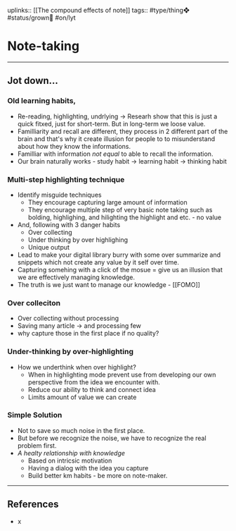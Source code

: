 uplinks:: [[The compound effects of note]]
tags:: #type/thing❖  #status/grown🌳 #on/lyt 

# Note-taking
---
## Jot down...
### Old learning habits,
- Re-reading, highlighting, undrlying -> Researh show that this is just a quick fitxed, just for short-term. But in long-term we loose value.
- Familliarity and recall are different, they process in 2 different part of the brain and that's why it create illusion for people to to misunderstand about how they know the informations.
- Familliar with information *not equal* to able to recall the information.
- Our brain naturally works - study habit -> learning habit -> thinking habit

### Multi-step highlighting technique
- Identify misguide techniques
	- They encourage capturing large amount of information
	- They encourage multiple step of very basic note taking such as bolding, highlighing, and hilighting the highlight and etc. - no value
-  And, following with 3 danger habits
	- Over collecting
	- Under thinking by over highlighing
	- Unique output
- Lead to make your digital library burry with some over summarize and snippets which not create any value by it self over time.
- Capturing somehing with a click of the mosue = give us an illusion that we are effectively managing knowledge. 
- The truth is we just want to manage our knowledge - [[FOMO]]

### Over colleciton
- Over collecting without processing
- Saving many article -> and processing few
- why capture those in the first place if no quality?

### Under-thinking by over-highlighting
- How we underthink when over highlight?
	- When in highlighting mode prevent use from developing our own perspective from the idea we encounter with.
	- Reduce our ability to think and connect idea
	- Limits amount of value we can create

### Simple Solution
- Not to save so much noise in the first place.
- But before we recognize the noise, we have to recognize the real problem first.
- *A healty relationship with knowledge*
	- Based on intricsic motivation
	- Having a dialog with the idea you capture
	- Build better km habits - be more on note-maker.


---
## References
- x